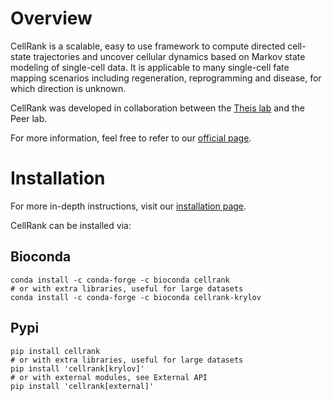 # Overview
CellRank is a scalable, easy to use framework to compute directed cell-state trajectories and uncover cellular dynamics based on Markov state modeling of single-cell data. It is applicable to many single-cell fate mapping scenarios including regeneration, reprogramming and disease, for which direction is unknown. 

CellRank was developed in collaboration between the [Theis lab](https://github.com/theislab) and the Peer lab.

For more information, feel free to refer to our [official page](https://cellrank.readthedocs.io/en/stable/index.html#). 

# Installation
For more in-depth instructions, visit our [installation page](https://cellrank.readthedocs.io/en/stable/installation.html).

CellRank can be installed via:
## Bioconda
```
conda install -c conda-forge -c bioconda cellrank
# or with extra libraries, useful for large datasets
conda install -c conda-forge -c bioconda cellrank-krylov
```
## Pypi
```
pip install cellrank
# or with extra libraries, useful for large datasets
pip install 'cellrank[krylov]'
# or with external modules, see External API
pip install 'cellrank[external]'
```
